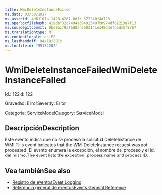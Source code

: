 ```yaml
---
title: WmiDeleteInstanceFailed
ms.date: 03/30/2017
ms.assetid: 4d61107a-1428-4281-8d1b-372240f4a723
ms.openlocfilehash: 419daf32c7494a694923407b0974df62213a7f13
ms.sourcegitcommit: 0be8a279af6d8a43e03141e349d3efd5d35f8767
ms.translationtype: MT
ms.contentlocale: es-ES
ms.lasthandoff: 04/18/2019
ms.locfileid: "59132202"
---
```

# <a name="wmideleteinstancefailed"></a><span data-ttu-id="59cdf-102">WmiDeleteInstanceFailed</span><span class="sxs-lookup"><span data-stu-id="59cdf-102">WmiDeleteInstanceFailed</span></span>
<span data-ttu-id="59cdf-103">Id.: 122</span><span class="sxs-lookup"><span data-stu-id="59cdf-103">Id: 122</span></span>  
  
 <span data-ttu-id="59cdf-104">Gravedad: Error</span><span class="sxs-lookup"><span data-stu-id="59cdf-104">Severity: Error</span></span>  
  
 <span data-ttu-id="59cdf-105">Categoría: ServiceModel</span><span class="sxs-lookup"><span data-stu-id="59cdf-105">Category: ServiceModel</span></span>  
  
## <a name="description"></a><span data-ttu-id="59cdf-106">Descripción</span><span class="sxs-lookup"><span data-stu-id="59cdf-106">Description</span></span>  
 <span data-ttu-id="59cdf-107">Este evento indica que no se procesó la solicitud DeleteInstance de WMI.</span><span class="sxs-lookup"><span data-stu-id="59cdf-107">This event indicates that the WMI DeleteInstance request was not processed.</span></span> <span data-ttu-id="59cdf-108">El evento enumera la excepción, el nombre del proceso y el id. del mismo.</span><span class="sxs-lookup"><span data-stu-id="59cdf-108">The event lists the exception, process name and process ID.</span></span>  
  
## <a name="see-also"></a><span data-ttu-id="59cdf-109">Vea también</span><span class="sxs-lookup"><span data-stu-id="59cdf-109">See also</span></span>

- [<span data-ttu-id="59cdf-110">Registro de eventos</span><span class="sxs-lookup"><span data-stu-id="59cdf-110">Event Logging</span></span>](../../../../../docs/framework/wcf/diagnostics/event-logging/index.md)
- [<span data-ttu-id="59cdf-111">Referencia general de eventos</span><span class="sxs-lookup"><span data-stu-id="59cdf-111">Events General Reference</span></span>](../../../../../docs/framework/wcf/diagnostics/event-logging/events-general-reference.md)
